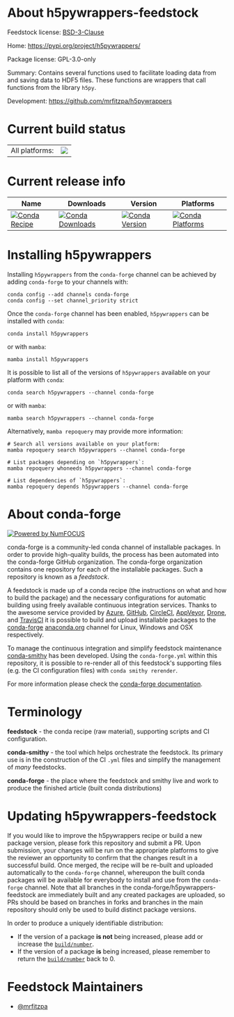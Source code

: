 About h5pywrappers-feedstock
============================

Feedstock license: [BSD-3-Clause](https://github.com/conda-forge/h5pywrappers-feedstock/blob/main/LICENSE.txt)

Home: https://pypi.org/project/h5pywrappers/

Package license: GPL-3.0-only

Summary: Contains several functions used to facilitate loading data from and saving data to HDF5 files. These functions are wrappers that call functions from the library ``h5py``.

Development: https://github.com/mrfitzpa/h5pywrappers

Current build status
====================


<table><tr><td>All platforms:</td>
    <td>
      <a href="https://dev.azure.com/conda-forge/feedstock-builds/_build/latest?definitionId=23132&branchName=main">
        <img src="https://dev.azure.com/conda-forge/feedstock-builds/_apis/build/status/h5pywrappers-feedstock?branchName=main">
      </a>
    </td>
  </tr>
</table>

Current release info
====================

| Name | Downloads | Version | Platforms |
| --- | --- | --- | --- |
| [![Conda Recipe](https://img.shields.io/badge/recipe-h5pywrappers-green.svg)](https://anaconda.org/conda-forge/h5pywrappers) | [![Conda Downloads](https://img.shields.io/conda/dn/conda-forge/h5pywrappers.svg)](https://anaconda.org/conda-forge/h5pywrappers) | [![Conda Version](https://img.shields.io/conda/vn/conda-forge/h5pywrappers.svg)](https://anaconda.org/conda-forge/h5pywrappers) | [![Conda Platforms](https://img.shields.io/conda/pn/conda-forge/h5pywrappers.svg)](https://anaconda.org/conda-forge/h5pywrappers) |

Installing h5pywrappers
=======================

Installing `h5pywrappers` from the `conda-forge` channel can be achieved by adding `conda-forge` to your channels with:

```
conda config --add channels conda-forge
conda config --set channel_priority strict
```

Once the `conda-forge` channel has been enabled, `h5pywrappers` can be installed with `conda`:

```
conda install h5pywrappers
```

or with `mamba`:

```
mamba install h5pywrappers
```

It is possible to list all of the versions of `h5pywrappers` available on your platform with `conda`:

```
conda search h5pywrappers --channel conda-forge
```

or with `mamba`:

```
mamba search h5pywrappers --channel conda-forge
```

Alternatively, `mamba repoquery` may provide more information:

```
# Search all versions available on your platform:
mamba repoquery search h5pywrappers --channel conda-forge

# List packages depending on `h5pywrappers`:
mamba repoquery whoneeds h5pywrappers --channel conda-forge

# List dependencies of `h5pywrappers`:
mamba repoquery depends h5pywrappers --channel conda-forge
```


About conda-forge
=================

[![Powered by
NumFOCUS](https://img.shields.io/badge/powered%20by-NumFOCUS-orange.svg?style=flat&colorA=E1523D&colorB=007D8A)](https://numfocus.org)

conda-forge is a community-led conda channel of installable packages.
In order to provide high-quality builds, the process has been automated into the
conda-forge GitHub organization. The conda-forge organization contains one repository
for each of the installable packages. Such a repository is known as a *feedstock*.

A feedstock is made up of a conda recipe (the instructions on what and how to build
the package) and the necessary configurations for automatic building using freely
available continuous integration services. Thanks to the awesome service provided by
[Azure](https://azure.microsoft.com/en-us/services/devops/), [GitHub](https://github.com/),
[CircleCI](https://circleci.com/), [AppVeyor](https://www.appveyor.com/),
[Drone](https://cloud.drone.io/welcome), and [TravisCI](https://travis-ci.com/)
it is possible to build and upload installable packages to the
[conda-forge](https://anaconda.org/conda-forge) [anaconda.org](https://anaconda.org/)
channel for Linux, Windows and OSX respectively.

To manage the continuous integration and simplify feedstock maintenance
[conda-smithy](https://github.com/conda-forge/conda-smithy) has been developed.
Using the ``conda-forge.yml`` within this repository, it is possible to re-render all of
this feedstock's supporting files (e.g. the CI configuration files) with ``conda smithy rerender``.

For more information please check the [conda-forge documentation](https://conda-forge.org/docs/).

Terminology
===========

**feedstock** - the conda recipe (raw material), supporting scripts and CI configuration.

**conda-smithy** - the tool which helps orchestrate the feedstock.
                   Its primary use is in the construction of the CI ``.yml`` files
                   and simplify the management of *many* feedstocks.

**conda-forge** - the place where the feedstock and smithy live and work to
                  produce the finished article (built conda distributions)


Updating h5pywrappers-feedstock
===============================

If you would like to improve the h5pywrappers recipe or build a new
package version, please fork this repository and submit a PR. Upon submission,
your changes will be run on the appropriate platforms to give the reviewer an
opportunity to confirm that the changes result in a successful build. Once
merged, the recipe will be re-built and uploaded automatically to the
`conda-forge` channel, whereupon the built conda packages will be available for
everybody to install and use from the `conda-forge` channel.
Note that all branches in the conda-forge/h5pywrappers-feedstock are
immediately built and any created packages are uploaded, so PRs should be based
on branches in forks and branches in the main repository should only be used to
build distinct package versions.

In order to produce a uniquely identifiable distribution:
 * If the version of a package **is not** being increased, please add or increase
   the [``build/number``](https://docs.conda.io/projects/conda-build/en/latest/resources/define-metadata.html#build-number-and-string).
 * If the version of a package **is** being increased, please remember to return
   the [``build/number``](https://docs.conda.io/projects/conda-build/en/latest/resources/define-metadata.html#build-number-and-string)
   back to 0.

Feedstock Maintainers
=====================

* [@mrfitzpa](https://github.com/mrfitzpa/)

